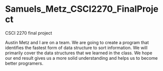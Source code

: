 # Samuels_Metz_CSCI2270_FinalProject
CSCI 2270 final project

Austin Metz and I are on a team. We are going to create a program that identifies the fastest form of data structure to sort information. We will primarily cover the data structures that we learned in the class. We hope our end result gives us a more solid understanding and helps us to become better programers. 

